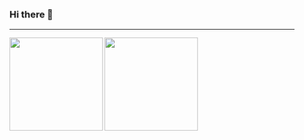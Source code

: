 ### Hi there 👋

---
<div>
<img align="left" height="165px" src="https://github-readme-stats.vercel.app/api?username=tonytran97&show_icons=true&theme=vue-dark" />
<img align="left"  height="165px" src="https://github-readme-stats.vercel.app/api/top-langs/?username=tonytran97&layout=compact&theme=vue-dark" />
</div>

<!--
**tonytran97/tonytran97** is a ✨ _special_ ✨ repository because its `README.md` (this file) appears on your GitHub profile.

Here are some ideas to get you started:

- 🔭 I’m currently working on ...
- 🌱 I’m currently learning ...
- 👯 I’m looking to collaborate on ...
- 🤔 I’m looking for help with ...
- 💬 Ask me about ...
- 📫 How to reach me: ...
- 😄 Pronouns: ...
- ⚡ Fun fact: ...
-->

